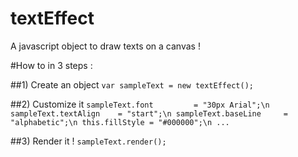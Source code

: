 textEffect
==========

A javascript object to draw texts on a canvas !

#How to in 3 steps :

##1) Create an object
``var sampleText = new textEffect();``

##2) Customize it
``
sampleText.font 		= "30px Arial";\n
sampleText.textAlign 	= "start";\n
sampleText.baseLine 	= "alphabetic";\n
this.fillStyle = "#000000";\n
...
``

##3) Render it !
``sampleText.render();``